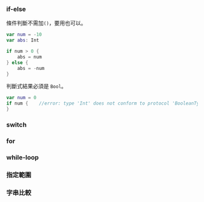 ### if-else

條件判斷不需加`()`，要用也可以。
```swift
var num = -10
var abs: Int

if num > 0 {
    abs = num
} else {
    abs = -num
}
```

判斷式結果必須是 `Bool`。
```swift
var num = 0
if num {    //error: type 'Int' does not conform to protocol 'BooleanType'
}
```

### switch

### for

### while-loop

### 指定範圍

### 字串比較
